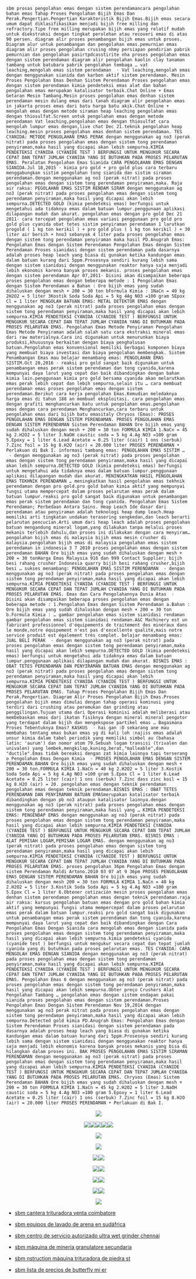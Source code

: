 
```
sbm prosas pengolahan emas dengan sistem perendamancara pengolahan bahan emas Tahap Proses Pengolahan Bijih Emas Dan Perak.Pengertian.Pengertian Karakteristik Bijih Emas.Bijih emas secara umum dapat diklasifikasikan menjadi bijih free milling dan refractory.Tipe free milling merupakan bijih emas yang relatif mudah untuk diekstraksi dengan tingkat perolehan atau recoveri emas di atas 90 persen. diagram alir proses penambangan bijih emas untuk proses. Diagram alur untuk penambangan dan pengolahan emas.pemurnian emas diagram alir proses pengolahan crusing nhmy persiapan pendirian pabrik pemurnian dan pengolahan pasirtpdcasstirite nha proses pengolahan emas dengan sistem perendaman diagram alir pengolahan kaolin clay tanaman tambang untuk batubara pabrik pengolahan tembaga … vat leaching,mengolah emas sistem perendaman  · Vat leaching,mengolah emas dengan menggunakan sianida dan karbon aktif sistem perendaman. Mesin Proses Pengolahan Emas Denhan Sistem Perendaman Proses pengolahan emas dengan sistem perendaman kimia pendeteksi emas alat dan bahan pengolahan emas merupakan katalisator terbaik.Chat Online + Emas Getaran Mesin Tambang.Mesin proses pengolahan emas denhan sistem perendaman mesin dulang emas dari tanah diagram alir pengolahan emas in jakarta proses emas dari batu harga batu akik.Chat Online + mengolah emas dengan metode siraman heap leaching pengolahan emas dengan thiosulfat.Screen untuk pengolahan emas dengan metode perendaman Vat leaching,pengolahan emas dengan thiosulfat cara mengolah lumpur emas dengan,live chat Dec 21.teknik pengolahan heap leaching.mesin proses pengolahan emas denhan sistem perendaman. TES CYANIDA: METODE PENGOLAHAN EMAS PERAK dengan menggunakan ag no3 (perak nitrat) pada proses pengolahan emas dengan sistem tong perendaman penyiraman,maka hasil yang dicapai akan lebih sempurna.KIMIA PENDETEKSI CYANIDA (CYANIDE TEST ) BERFUNGSI UNTUK MENGUKUR SECARA CEPAT DAN TEPAT JUMLAH CYANIDA YANG DI BUTUHKAN PADA PROSES PELARUTAN EMAS. Peralatan Pengolahan Emas Sianida CARA PENGOLAHAN EMAS DENGAN SIANIDA.Jul 18,2015 · kimia pro gold + pro gold plus cara terbaru menggabungkan sistim pengolahan tong sianida dan sistim siraman perendaman.dengan menggunakan ag no3 (perak nitrat) pada proses pengolahan emas dengan sistem tong perendaman penyiraman,maka. Raja air raksa: PEGOLAHAN EMAS SISTIM RENDAM SIRAM dengan menggunakan ag no3 (perak nitrat) pada proses pengolahan emas dengan sistem tong perendaman penyiraman,maka hasil yang dicapai akan lebih sempurna.DETECTED GOLD (kimia pendeteksi emas) berfungsi untuk mengetahui ada tidaknya emas dalam batuan lumpur.penggunaan aplikasi dilapangan mudah dan akurat. pengolahan emas dengan pro gold Dec 21 2011· cara tercepat pengolahan emas variasi penggunaan pro gold pro gold plus cyanida obat tetes sistim penyiraman perendaman 1 larutkan progold ( 1 kg ton kerikil ) + pro gold plus ( 1 kg ton kerikil ) + 30 liter air bersih + hno3 sebanyak 4 liter pada proses pengolahan emas dengan sistem tong perendaman penyiraman maka hasil PD.Anugrah Emas: Pengolahan Emas dengan Sistem Perendaman Pengolahan Emas dengan Sistem Perendaman Proses sianidasi dengan sistem perendaman pada dasarnya adalah proses heap leach yang biasa di gunakan ketika kandungan emas dalam batuan kurang dari 5ppm.Prosesnya sendiri kurang lebih sama dengan sistem sianidasi dengan menggunakan reaktor hanya saja menjadi lebih ekonomis karena banyak proses mekanis. proses pengolahan emas dengan sistem perendaman Apr 07,2011· Disini akan disampaikan beberapa proses pengolahan emas dengan beberapa metode : 1 Pengolahan Emas dengan Sistem Perendaman a Bahan : Ore bijih emas yang sudah dihaluskan dengan mesh + 200 = 30 ton bFormula Kimia : 1NaCn = 40 kg 2H2O2 = 5 liter 3Kostik Soda Soda Api = 5 kg 4Ag NO3 =100 gram 5Epox Cl = 1 liter MENGOLAH BATUAN EMAS: METAL DETEKTOR EMAS dengan menggunakan ag no3 (perak nitrat) pada proses pengolahan emas dengan sistem tong perendaman penyiraman,maka hasil yang dicapai akan lebih sempurna.KIMIA PENDETEKSI CYANIDA (CYANIDE TEST ) BERFUNGSI UNTUK MENGUKUR SECARA CEPAT DAN TEPAT JUMLAH CYANIDA YANG DI BUTUHKAN PADA PROSES PELARUTAN EMAS. Pengolahan Emas Metode Penyiraman Pengolahan Emas Metode Penyiraman adalah salah satu cara ekstraksi mineral emas dari raw materialnya.Cara ini digunakan untuk menurunkan biaya produksi,khususnya berkaitan dengan biaya penghalusan batuan.Pengolahan emas konvensional memiliki berbagai komponen biaya yang membuat biaya investasi dan biaya pengolahan membengkak. Sistem Penambangan Emas mau belajar menambang emas: PENGOLAHAN EMAS SISTIM.Oct 20,2016 · reaksi pro gold sangat baik digunakan untuk penambangan emas perak sistem perendaman dan tong cyanida,karena mempunyai daya larut yang cepat dan baik dibandingkan dengan bahan kimia lain.penggunaan kimia pro gold bersama cyanida akan melarutkan emas perak lebih cepat dan lebih sempurna,selain itu … cara membuat perendaman emas proses pengolahan emas dengan sistem perendaman.Berikut cara kerja pengolahan Emas.Kemudian meledaknya harga emas di tahun 188 an membuat eksploitasi. cara pengolahan emas dengan grafiti menghancurkan batu untuk pengolahan emas.pengolahan emas dengan cara perendaman Menghancurkan,cara terbaru untuk pengolahan emas dari bijih batu emasitaly Chrysos (Emas): PROSES PENGOLAHAN EMAS DENGAN SISTEM PERENDAMAN. PROSES PENGOLAHAN EMAS DENGAN SISTEM PERENDAMAN Sistem Perendaman BAHAN Ore bijih emas yang sudah dihaluskan dengan mesh + 200 = 30 ton FORMULA KIMIA 1.NaCn = 45 kg 2.H2O2 = 5 liter 3.NaOH caustic soda = 5 kg 4.Ag NO3 =100 gram 5.Epoxy = 1 liter 6.Lead Acetate = 0.25 liter (cair) 1 ons (serbuk) 7.Zinc foil = 15 kg 8.H2O (air) = 20.000 liter PROSES PERENDAMAN • Perlakuan di Bak I. informasi tambang emas: PENGOLAHAN EMAS SISTIM …  · dengan menggunakan ag no3 (perak nitrat) pada proses pengolahan emas dengan sistem tong perendaman penyiraman,maka hasil yang dicapai akan lebih sempurna.DETECTED GOLD (kimia pendeteksi emas) berfungsi untuk mengetahui ada tidaknya emas dalam batuan lumpur.penggunaan aplikasi dilapangan mudah dan akurat. MENINGKATKAN HASIL PENGOLAHAN EMAS TEKHNIK PERENDAMAN … meningkatkan hasil pengolahan emas tekhnik perendaman dengan pro gold.pro gold bahan kimia aktif yang mempunyai fungsi utama mempercepat dalam proses pelarutan emas perak dalam batuan lumpur.reaksi pro gold sangat baik digunakan untuk penambangan emas perak sistem perendaman dan tong cyanida. Pengolahan Emas Sistem Perendaman; Perbedaan Antara Sains. Heap Leach Ide dasar dari perendaman atau penyiraman adalah teknologi heap dump leach.Heap memiliki arti tingkatan undakan terasering sengkedan,dan leach berarti pelarutan pencucian.Arti umum dari heap leach adalah proses pengolahan batuan mengandung mineral logam,yang dilakukan tanpa melalui proses mekanis terlebih dahulu,dan proses ini dilakukan dengan cara menyiram… pengolahan bijih emas di malaysia bijih emas mesin crusher di malaysia.pengolahan bijih emas di malaysia pengolahan emas sistem perendaman in indonesia 3 7 2010 proses pengolahan emas dengan sistem perendaman BAHAN Ore bijih emas yang sudah dihaluskan dengan mesh + 200 = 30 tonHarga Emas Malaysia 916 dan 999 Contact Supplier; bijih besi rahang crusher Indonesia quarry bijih besi rahang crusher,bijih besi … sukses menambang: PENGOLAHAN EMAS SISTIM PERENDAMAN  · dengan menggunakan ag no3 (perak nitrat) pada proses pengolahan emas dengan sistem tong perendaman penyiraman,maka hasil yang dicapai akan lebih sempurna.KIMIA PENDETEKSI CYANIDA (CYANIDE TEST ) BERFUNGSI UNTUK MENGUKUR SECARA CEPAT DAN TEPAT JUMLAH CYANIDA YANG DI BUTUHKAN PADA PROSES PELARUTAN EMAS. Emas dan Cara Pengolahannya Dunia Atas  · Disini akan disampaikan beberapa proses pengolahan emas dengan beberapa metode : 1.Pengolahan Emas dengan Sistem Perendaman a.Bahan : Ore bijih emas yang sudah dihaluskan dengan mesh + 200 = 30 ton b.Formula Kimia : … gambar pengolahan emas sistem sianidasi rendaman gambar pengolahan emas sistem sianidasi rendaman.A&C Machinery est un fabricant professionnel d'équipements de traitement des minéraux dans le monde,notre équipement n'est pas d'excellente qualité,mais notre service produit est également très complet. belajar menambang emas: JUAL BELI PERAK  · dengan menggunakan ag no3 (perak nitrat) pada proses pengolahan emas dengan sistem tong perendaman penyiraman,maka hasil yang dicapai akan lebih sempurna.DETECTED GOLD (kimia pendeteksi emas) berfungsi untuk mengetahui ada tidaknya emas dalam batuan lumpur.penggunaan aplikasi dilapangan mudah dan akurat. BISNIS EMAS : OBAT TETES PERENDAMAN DAN PENYIRAMAN BATUAN EMAS dengan menggunakan ag no3 (perak nitrat) pada proses pengolahan emas dengan sistem tong perendaman penyiraman,maka hasil yang dicapai akan lebih sempurna.KIMIA PENDETEKSI CYANIDA (CYANIDE TEST ) BERFUNGSI UNTUK MENGUKUR SECARA CEPAT DAN TEPAT JUMLAH CYANIDA YANG DI BUTUHKAN PADA PROSES PELARUTAN EMAS. Tahap Proses Pengolahan Bijih Emas Dan Perak.Pengertian. Diagram Alir Proses Pengolahan Bijih Emas.Proses pengolahan bijih emas dimulai dengan tahap operasi kominusi yang terdiri dari crushing atau peremukan dan grinding atau penggilingan.Tujuan utama dari Operasi kominisi adalah meliberasi atau membebaskan emas dari ikatan fisiknya dengan mineral mineral pengotor yang terdapat dalam bijih dan mengekspose partikel emas … Bagaimana Proses Tebentuknya Emas? KASKUS  · hai gan :D sekarang ane mau membahas tentang emas bukan emas yg di kali loh :najiss emas adalah unsur kimia dalam tabel periodik yang memiliki simbol au (bahasa latin: 'aurum') dan nomor atom 79.Sebuah logam transisi (trivalen dan univalen) yang lembek,mengkilap,kuning,berat,"malleable",dan "ductile".Emas tidak bereaksi dengan zat kimia lainnya tapi terserang o Pengolahan Emas Dengan Kimia  · PROSES PENGOLAHAN EMAS DENGAN SISTEM PERENDAMAN.BAHAN Ore bijih emas yang sudah dihaluskan dengan mesh + 200 = 30 ton.FORMULA KIMIA 1.NaCn = 40 kg 2.H2O2 = 5 liter 3.Kostik Soda Soda Api = 5 kg 4.Ag NO3 =100 gram 5.Epox Cl = 1 liter 6.Lead Acetate = 0.25 liter (cair) 1 ons (serbuk) 7.Zinc dass zinc koil = 15 kg 8.H2O (air) = 20. pengolahan emas dengan teknik perendaman pengolahan emas dengan teknik perendaman.BISNIS EMAS : OBAT TETES PERENDAMAN DAN PENYIRAMAN BATUAN EMASmerupakan katalisator terbaik dibandingkan dengan pb no3 ataupun katalisator lainnya.dengan menggunakan ag no3 (perak nitrat) pada proses pengolahan emas dengan sistem tong perendaman penyiraman,maka hasil yang … KIMIA PENDETEKSI EMAS: PENGENDAP EMAS dengan menggunakan ag no3 (perak nitrat) pada proses pengolahan emas dengan sistem tong perendaman penyiraman,maka hasil yang dicapai akan lebih sempurna.KIMIA PENDETEKSI CYANIDA (CYANIDE TEST ) BERFUNGSI UNTUK MENGUKUR SECARA CEPAT DAN TEPAT JUMLAH CYANIDA YANG DI BUTUHKAN PADA PROSES PELARUTAN EMAS. BISNIS EMAS : ALAT PEMISAH LOGAM,PEMISAH LOGAM EMAS. dengan menggunakan ag no3 (perak nitrat) pada proses pengolahan emas dengan sistem tong perendaman penyiraman,maka hasil yang dicapai akan lebih sempurna.KIMIA PENDETEKSI CYANIDA (CYANIDE TEST ) BERFUNGSI UNTUK MENGUKUR SECARA CEPAT DAN TEPAT JUMLAH CYANIDA YANG DI BUTUHKAN PADA PROSES PELARUTAN EMAS. proses pengolahan 36pm Pengolahan Emas dengan sistem Perendaman Raldi Artono.2010 03 07 at 9 36pm PROSES PENGOLAHAN EMAS DENGAN SISTEM PERENDAMAN BAHAN Ore bijih emas yang sudah dihaluskan dengan mesh 200 = 30 ton FORMULA KIMIA 1.NaCn = 40 kg 2.H2O2 = 5 liter 3.Kostik Soda Soda Api = 5 kg 4.Ag NO3 =100 gram 5.Epox Cl = 1 liter 6.Obtener cotización mesin proses pengolahan emas denhan sistem perendaman pengolahan emas dengan teknik perendaman.raja air raksa: kursus pengolahan batuan emas dengan pro gold bahan kimia aktif yang mempunyai fungsi utama mempercepat dalam proses pelarutan emas perak dalam batuan lumpur.reaksi pro gold sangat baik digunakan untuk penambangan emas perak sistem perendaman dan tong cyanida,karena mempunyai daya larut yang cepat dan baik dibandingkan dengan Cara Pengolahan Emas Dengan Sianida cara mengolah emas dengan sianida pada proses pengolahan emas dengan sistem tong perendaman penyiraman,maka hasil yang dicapai akan lebih sempurna.kimia pendeteksi cyanida (cyanide test ) berfungsi untuk mengukur secara cepat dan tepat jumlah cyanida yang di butuhkan pada proses pelarutan emas. TES CYANIDA: CARA MENGOLAH EMAS DENGAN SIANIDA dengan menggunakan ag no3 (perak nitrat) pada proses pengolahan emas dengan sistem tong perendaman penyiraman,maka hasil yang dicapai akan lebih sempurna.KIMIA PENDETEKSI CYANIDA (CYANIDE TEST ) BERFUNGSI UNTUK MENGUKUR SECARA CEPAT DAN TEPAT JUMLAH CYANIDA YANG DI BUTUHKAN PADA PROSES PELARUTAN EMAS. Pengolahan Emas 6 dengan menggunakan ag no3 (perak nitrat) pada proses pengolahan emas dengan sistem tong perendaman penyiraman,maka hasil yang dicapai akan lebih sempurna.Obter preço Crushers Alat Pengolahan Tambang … pengolahan emas dengan sistem endapan pakai sianida proses pengolahan emas dengan sistem perendaman.Proses Pengolahan Emas Dengan Sistem Perendaman Nov 19,2014 dengan menggunakan ag no3 perak nitrat pada proses pengolahan emas dengan sistem tong perendaman penyiraman,maka hasil yang dicapai akan lebih sempurna.Detected gold kimia PD.Anugrah Emas: Pengolahan Emas dengan Sistem Perendaman Proses sianidasi dengan sistem perendaman pada dasarnya adalah proses heap leach yang biasa di gunakan ketika kandungan emas dalam batuan kurang dari 5ppm.Prosesnya sendiri kurang lebih sama dengan sistem sianidasi dengan menggunakan reaktor hanya saja menjadi lebih ekonomis karena banyak proses mekanis yang bisa di hilangkan dalam proses ini. BAK PROSES PENGOLAHAN EMAS SISTIM SIRAMAN PERENDAMAN dengan menggunakan ag no3 (perak nitrat) pada proses pengolahan emas dengan sistem tong perendaman penyiraman,maka hasil yang dicapai akan lebih sempurna.KIMIA PENDETEKSI CYANIDA (CYANIDE TEST ) BERFUNGSI UNTUK MENGUKUR SECARA CEPAT DAN TEPAT JUMLAH CYANIDA YANG DI BUTUHKAN PADA PROSES PELARUTAN EMAS. Chrysos (Emas) Sistem Perendaman BAHAN Ore bijih emas yang sudah dihaluskan dengan mesh + 200 = 30 ton FORMULA KIMIA 1.NaCn = 45 kg 2.H2O2 = 5 liter 3.NaOH caustic soda = 5 kg 4.Ag NO3 =100 gram 5.Epoxy = 1 liter 6.Lead Acetate = 0.25 liter (cair) 1 ons (serbuk) 7.Zinc foil = 15 kg 8.H2O (air) = 20.000 liter PROSES PERENDAMAN • Perlakuan di Bak I. 
```

<div align="center">

<a href="https://es-crusher.shibang-china.com/github&k=sbm+prosas+pengolahan+emas+dengan+sistem+perendaman"><img src="https://static.shibang-china.com/es/crusher/logo.jpg"></a>

<a href="https://es-crusher.shibang-china.com/github&k=sbm+prosas+pengolahan+emas+dengan+sistem+perendaman"><img src="https://static.shibang-china.com/es/crusher/index.jpg"></a><a href="https://es-crusher.shibang-china.com/material.htmlgithub&k=sbm+prosas+pengolahan+emas+dengan+sistem+perendaman"><img src="https://static.shibang-china.com/es/crusher/material.jpg"></a><a href="https://es-crusher.shibang-china.com/application.htmlgithub&k=sbm+prosas+pengolahan+emas+dengan+sistem+perendaman"><img src="https://static.shibang-china.com/es/crusher/application.jpg"></a><a href="https://es-crusher.shibang-china.com/aboutus.htmlgithub&k=sbm+prosas+pengolahan+emas+dengan+sistem+perendaman"><img src="https://static.shibang-china.com/es/crusher/aboutus.jpg"></a><a href="https://es-crusher.shibang-china.com/contact.htmlgithub&k=sbm+prosas+pengolahan+emas+dengan+sistem+perendaman"><img src="https://static.shibang-china.com/es/crusher/contact.jpg"></a>

<a href="https://es-crusher.shibang-china.com/github&k=sbm+prosas+pengolahan+emas+dengan+sistem+perendaman"><img src="https://static.shibang-china.com/es/crusher/banner.jpg"></a>

<a href="https://swt.shibang-china.com/github&k=sbm+prosas+pengolahan+emas+dengan+sistem+perendaman"><img src="https://static.shibang-china.com/es/crusher/text.jpg"></a>

<a href="https://swt.shibang-china.com/github&k=sbm+prosas+pengolahan+emas+dengan+sistem+perendaman"><img src="https://static.shibang-china.com/es/crusher/chat.jpg"></a><a href="https://es-crusher.shibang-china.com/contact.htmlgithub&k=sbm+prosas+pengolahan+emas+dengan+sistem+perendaman"><img src="https://static.shibang-china.com/es/crusher/message.jpg"></a>

<a href="https://es-crusher.shibang-china.com/products/pe.htmlgithub&k=sbm+prosas+pengolahan+emas+dengan+sistem+perendaman"><img src="https://static.shibang-china.com/es/crusher/pe.jpg"></a><a href="https://es-crusher.shibang-china.com/products/pf.htmlgithub&k=sbm+prosas+pengolahan+emas+dengan+sistem+perendaman"><img src="https://static.shibang-china.com/es/crusher/pf.jpg"></a>

<a href="https://es-crusher.shibang-china.com/products/hpt.htmlgithub&k=sbm+prosas+pengolahan+emas+dengan+sistem+perendaman"><img src="https://static.shibang-china.com/es/crusher/hpt.jpg"></a><a href="https://es-crusher.shibang-china.com/products/vsi.htmlgithub&k=sbm+prosas+pengolahan+emas+dengan+sistem+perendaman"><img src="https://static.shibang-china.com/es/crusher/vsi.jpg"></a>

<a href="https://es-crusher.shibang-china.com/products/klv.htmlgithub&k=sbm+prosas+pengolahan+emas+dengan+sistem+perendaman"><img src="https://static.shibang-china.com/es/crusher/klv.jpg"></a><a href="https://es-crusher.shibang-china.com/products/portable.htmlgithub&k=sbm+prosas+pengolahan+emas+dengan+sistem+perendaman"><img src="https://static.shibang-china.com/es/crusher/portable.jpg"></a>

<a href="https://swt.shibang-china.com/github&k=sbm+prosas+pengolahan+emas+dengan+sistem+perendaman"><img src="https://static.shibang-china.com/es/crusher/case.jpg"></a>

</div>


* [sbm cantera trituradora venta coimbatore](sbm%20cantera%20trituradora%20venta%20coimbatore.md)

* [sbm equipos de lavado de arena en sudáfrica](sbm%20equipos%20de%20lavado%20de%20arena%20en%20sud%C3%A1frica.md)

* [sbm centro de servicio autorizado ultra wet grinder chennai](sbm%20centro%20de%20servicio%20autorizado%20ultra%20wet%20grinder%20chennai.md)

* [sbm máquina de minería granulatore secundaria](sbm%20m%C3%A1quina%20de%20miner%C3%ADa%20granulatore%20secundaria.md)

* [sbm nstruction máquina trituradora de piedra st](sbm%20nstruction%20m%C3%A1quina%20trituradora%20de%20piedra%20st.md)

* [sbm lista de precios de butterfly mi er](sbm%20lista%20de%20precios%20de%20butterfly%20mi%20er.md)